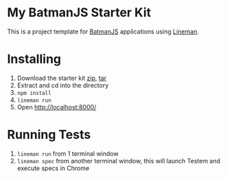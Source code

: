 # My BatmanJS Starter Kit

This is a project template for [BatmanJS](http://batmanjs.org/) applications using [Lineman](http://www.linemanjs.com).

# Installing

1. Download the starter kit [zip], [tar]
2. Extract and cd into the directory
3. `npm install`
4. `lineman run`
5. Open <http://localhost:8000/>

[zip]: https://github.com/pseudomuto/batman-starterkit/archive/0.2.1.zip
[tar]: https://github.com/pseudomuto/batman-starterkit/archive/0.2.1.tar.gz

# Running Tests

1. `lineman run` from 1 terminal window
2. `lineman spec` from another terminal window, this will launch Testem and execute specs in Chrome
